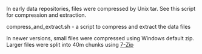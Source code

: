 In early data repositories, files were compressed by Unix tar.
See this script for compression and extraction.

compress_and_extract.sh - a script to compress and extract the data files

In newer versions, small files were compressed using Windows default zip.
Larger files were split into 40m chunks using [7-Zip](https://www.7-zip.org/)
